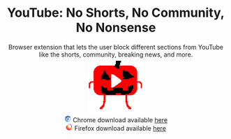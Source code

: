 <div align="center"><h1>YouTube: No Shorts, No Community, No Nonsense</h1></div>

<div align="center">
  Browser extension that lets the user block different sections from YouTube like the shorts, community, breaking news, and more. <br>
  <img src="./images/dsc128halloween.png" /> <br> 
  <img src="./images/browsers/chromium16.png">
  Chrome download available <a href="https://chrome.google.com/webstore/detail/youtube-no-shorts-no-comm/ailbpknjjkdokgecbhhdcmgponjnkaon">here</a> <br>
  <img src="./images/browsers/firefox16.png">
  Firefox download available <a href="https://addons.mozilla.org/en-US/firefox/addon/youtube-no-shorts-no-community/">here</a>
</div>